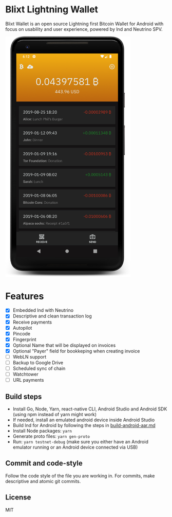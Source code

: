 # Blixt Lightning Wallet

Blixt Wallet is an open source Lightning first Bitcoin Wallet for Android with focus on usability and user experience,
powered by lnd and Neutrino SPV.

<p>
  <img alt="App screenshot" src="app-screenshot.png" width="390" />
</p>

# Features
* [x] Embedded lnd with Neutrino
* [x] Descriptive and clean transaction log
* [x] Receive payments
* [x] Autopilot
* [x] Pincode
* [x] Fingerprint
* [x] Optional Name that will be displayed on invoices
* [x] Optional "Payer" field for bookkeping when creating invoice
* [ ] WebLN support
* [ ] Backup to Google Drive
* [ ] Scheduled sync of chain
* [ ] Watchtower
* [ ] URL payments

## Build steps
* Install Go, Node, Yarn, react-native CLI, Android Studio and Android SDK (using npm instead of yarn might work)
* If needed, install an emulated android device inside Android Studio
* Build lnd for Android by following the steps in [build-android-aar.md](build-android-aar.md)
* Install Node packages: `yarn`
* Generate proto files: `yarn gen-proto`
* Run: `yarn testnet-debug` (make sure you either have an Android emulator running or an Android device connected via USB)

## Commit and code-style
Follow the code style of the file you are working in.
For commits, make descriptive and atomic git commits.

## License
MIT
